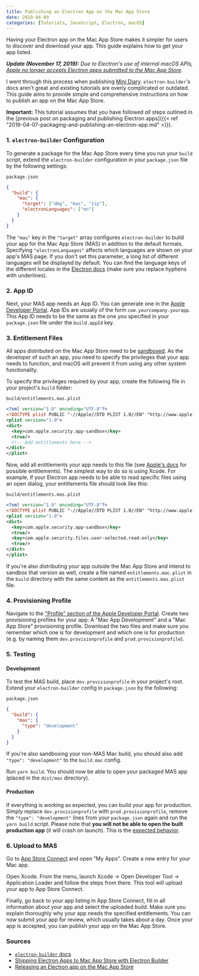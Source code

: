```yaml
---
title: Publishing an Electron App on the Mac App Store
date: 2019-04-09
categories: [Tutorials, JavaScript, Electron, macOS]
---
```


Having your Electron app on the Mac App Store makes it simpler for users to discover and download your app. This guide explains how to get your app listed.

<!--more-->

_**Update (November 17, 2019):** Due to Electron's use of internal macOS APIs, [Apple no longer accepts Electron apps submitted to the Mac App Store](https://9to5mac.com/2019/11/04/electron-app-rejections)._

I went through this process when publishing [Mini Diary](https://minidiary.app). `electron-builder`'s docs aren't great and existing tutorials are overly complicated or outdated. This guide aims to provide simple and comprehensive instructions on how to publish an app on the Mac App Store.

**Important:** This tutorial assumes that you have followed _all_ steps outlined in the [previous post on packaging and publishing Electron apps]({{< ref "2019-04-07-packaging-and-publishing-an-electron-app.md" >}}).

### 1. `electron-builder` Configuration

To generate a package for the Mac App Store every time you run your `build` script, extend the `electron-builder` configuration in your `package.json` file by the following settings:

<div class="code-file-name"><code>package.json</code></div>

```json
{
  "build": {
    "mac": {
      "target": ["dmg", "mas", "zip"],
      "electronLanguages": ["en"]
    }
  }
}
```

The `"mas"` key in the `"target"` array configures `electron-builder` to build your app for the Mac App Store (MAS) in addition to the default formats. Specifying `"electronLanguages"` affects which languages are shown on your app's MAS page. If you don't set this parameter, a long list of different languages will be displayed by default. You can find the language keys of the different locales in the [Electron docs](https://electronjs.org/docs/api/locales) (make sure you replace hyphens with underlines).

### 2. App ID

Next, your MAS app needs an App ID. You can generate one in the [Apple Developer Portal](https://developer.apple.com/account/resources/identifiers/list). App IDs are usually of the form `com.yourcompany.yourapp`. This App ID needs to be the same as the one you specified in your `package.json` file under the `build.appId` key.

### 3. Entitlement Files

All apps distributed on the Mac App Store need to be [sandboxed](https://developer.apple.com/app-sandboxing). As the developer of such an app, you need to specify the privileges that your app needs to function, and macOS will prevent it from using any other system functionality.

To specify the privileges required by your app, create the following file in your project's `build` folder:

<div class="code-file-name"><code>build/entitlements.mas.plist</code></div>

```xml
<?xml version="1.0" encoding="UTF-8"?>
<!DOCTYPE plist PUBLIC "-//Apple//DTD PLIST 1.0//EN" "http://www.apple.com/DTDs/PropertyList-1.0.dtd">
<plist version="1.0">
<dict>
  <key>com.apple.security.app-sandbox</key>
  <true/>
  <!-- Add entitlements here -->
</dict>
</plist>
```

Now, add all entitlements your app needs to this file (see [Apple's docs](https://developer.apple.com/library/archive/documentation/Miscellaneous/Reference/EntitlementKeyReference/Chapters/AboutEntitlements.html) for possible entitlements). The simplest way to do so is using Xcode. For example, if your Electron app needs to be able to read specific files using an open dialog, your entitlements file should look like this:

<div class="code-file-name"><code>build/entitlements.mas.plist</code></div>

```xml
<?xml version="1.0" encoding="UTF-8"?>
<!DOCTYPE plist PUBLIC "-//Apple//DTD PLIST 1.0//EN" "http://www.apple.com/DTDs/PropertyList-1.0.dtd">
<plist version="1.0">
<dict>
  <key>com.apple.security.app-sandbox</key>
  <true/>
  <key>com.apple.security.files.user-selected.read-only</key>
  <true/>
</dict>
</plist>
```

If you're also distributing your app outside the Mac App Store and intend to sandbox that version as well, create a file named `entitlements.mac.plist` in the `build` directory with the same content as the `entitlements.mas.plist` file.

### 4. Provisioning Profile

Navigate to the ["Profile" section of the Apple Developer Portal](https://developer.apple.com/account/resources/profiles/list). Create two provisioning profiles for your app: A "Mac App Development" and a "Mac App Store" provisioning profile. Download the two files and make sure you remember which one is for development and which one is for production (e.g. by naming them `dev.provisionprofile` and `prod.provisionprofile`).

### 5. Testing

#### Development

To test the MAS build, place `dev.provisionprofile` in your project's root. Extend your `electron-builder` config in `package.json` by the following:

<div class="code-file-name"><code>package.json</code></div>

```json
{
  "build": {
    "mas": {
      "type": "development"
    }
  }
}
```

If you're also sandboxing your non-MAS Mac build, you should also add `"type": "development"` to the `build.mac` config.

Run `yarn build`. You should now be able to open your packaged MAS app (placed in the `dist/mas` directory).

#### Production

If everything is working as expected, you can build your app for production. Simply replace `dev.provisionprofile` with `prod.provisionprofile`, remove the `"type": "development"` lines from your `package.json` again and run the `yarn build` script. Please note that **you will not be able to open the built production app** (it will crash on launch). This is the [expected behavior](https://github.com/electron-userland/electron-builder/issues/1967#issuecomment-323569575).

### 6. Upload to MAS

Go to [App Store Connect](https://appstoreconnect.apple.com) and open "My Apps". Create a new entry for your Mac app.

Open Xcode. From the menu, launch Xcode → Open Developer Tool → Application Loader and follow the steps from there. This tool will upload your app to App Store Connect.

Finally, go back to your app listing in App Store Connect, fill in all information about your app and select the uploaded build. Make sure you explain thoroughly why your app needs the specified entitlements. You can now submit your app for review, which usually takes about a day. Once your app is accepted, you can publish your app on the Mac App Store.

### Sources

- [`electron-builder` docs](https://www.electron.build)
- [Shipping Electron Apps to Mac App Store with Electron Builder](https://medium.com/@jondot/shipping-electron-apps-to-mac-app-store-with-electron-builder-e960d46148ec)
- [Releasing an Electron app on the Mac App Store](https://medium.com/@flaqueEau/releasing-an-electron-app-on-the-mac-app-store-c32dfcd9c2bd)
